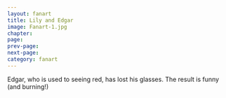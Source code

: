 ```yaml
---
layout: fanart
title: Lily and Edgar
image: Fanart-1.jpg
chapter: 
page: 
prev-page:
next-page: 
category: fanart
---
```

Edgar, who is used to seeing red, has lost his glasses. The result is funny (and burning!)


